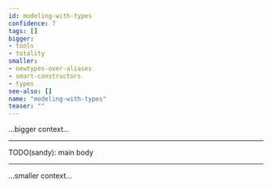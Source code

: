 ```yaml
---
id: modeling-with-types
confidence: 7
tags: []
bigger:
- tools
- totality
smaller:
- newtypes-over-aliases
- smart-constructors
- types
see-also: []
name: "modeling-with-types"
teaser: ""
---
```



...bigger context...

---

TODO(sandy): main body

---

...smaller context...
